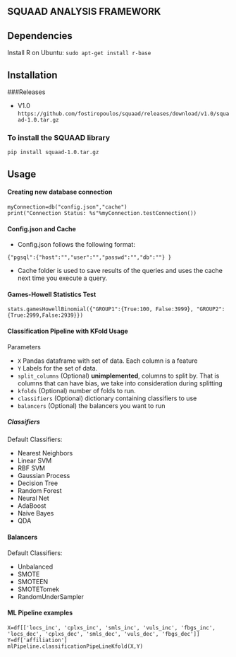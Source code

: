 ## SQUAAD ANALYSIS FRAMEWORK

## Dependencies

Install R on Ubuntu:
`sudo apt-get install r-base`

## Installation

###Releases
* V1.0 `https://github.com/fostiropoulos/squaad/releases/download/v1.0/squaad-1.0.tar.gz`


### To install the SQUAAD library
`pip install squaad-1.0.tar.gz`

## Usage

#### Creating new database connection
~~~~
myConnection=db("config.json","cache")
print("Connection Status: %s"%myConnection.testConnection())
~~~~

#### Config.json and Cache

* Config.json follows the following format:
~~~~
{"pgsql":{"host":"","user":"","passwd":"","db":""} }
~~~~
* Cache folder is used to save results of the queries and uses the cache next time you execute a query.

#### Games-Howell Statistics Test

~~~~
stats.gamesHowellBinomial({"GROUP1":{True:100, False:3999}, "GROUP2":{True:2999,False:2939}})
~~~~~

#### Classification Pipeline with KFold Usage

Parameters

* `X` Pandas dataframe with set of data. Each column is a feature
* `Y`  Labels for the set of data.
* `split_columns` (Optional) **unimplemented**, columns to split by. That is columns that can have bias, we take into consideration during splitting
* `kfolds` (Optional)  number of folds to run.
* `classifiers` (Optional)  dictionary containing classifiers to use
* `balancers` (Optional)  the balancers you want to run

##### Classifiers

Default Classifiers:
* Nearest Neighbors
* Linear SVM
* RBF SVM
* Gaussian Process
* Decision Tree
* Random Forest
* Neural Net
* AdaBoost
* Naive Bayes
* QDA

#### Balancers

Default Classifiers:
* Unbalanced
* SMOTE
* SMOTEEN
* SMOTETomek
* RandomUnderSampler

#### ML Pipeline examples

~~~~
X=df[['locs_inc', 'cplxs_inc', 'smls_inc', 'vuls_inc', 'fbgs_inc', 'locs_dec', 'cplxs_dec', 'smls_dec', 'vuls_dec', 'fbgs_dec']]
Y=df['affiliation']
mlPipeline.classificationPipeLineKfold(X,Y)
~~~~
